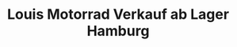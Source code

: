 ---
title: "Louis Motorrad Verkauf ab Lager Hamburg"
url: /hamburg/louis-motorrad-verkauf-ab-lager-hamburg/
shop: Motorrad
---